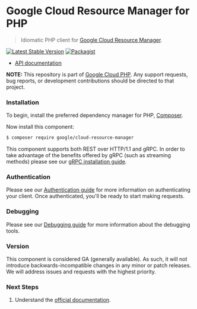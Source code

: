 # Google Cloud Resource Manager for PHP

> Idiomatic PHP client for [Google Cloud Resource Manager](https://cloud.google.com/resource-manager).

[![Latest Stable Version](https://poser.pugx.org/google/cloud-resource-manager/v/stable)](https://packagist.org/packages/google/cloud-resource-manager) [![Packagist](https://img.shields.io/packagist/dm/google/cloud-resource-manager.svg)](https://packagist.org/packages/google/cloud-resource-manager)

* [API documentation](https://cloud.google.com/php/docs/reference/cloud-resource-manager/latest)

**NOTE:** This repository is part of [Google Cloud PHP](https://github.com/googleapis/google-cloud-php). Any
support requests, bug reports, or development contributions should be directed to
that project.

### Installation

To begin, install the preferred dependency manager for PHP, [Composer](https://getcomposer.org/).

Now install this component:

```sh
$ composer require google/cloud-resource-manager
```

This component supports both REST over HTTP/1.1 and gRPC. In order to take advantage of the benefits offered by gRPC (such as streaming methods)
please see our [gRPC installation guide](https://cloud.google.com/php/grpc).

### Authentication

Please see our [Authentication guide](https://github.com/googleapis/google-cloud-php/blob/main/AUTHENTICATION.md) for more information
on authenticating your client. Once authenticated, you'll be ready to start making requests.

### Debugging

Please see our [Debugging guide](https://github.com/googleapis/google-cloud-php/blob/main/DEBUG.md)
for more information about the debugging tools.

### Version

This component is considered GA (generally available). As such, it will not introduce backwards-incompatible changes in
any minor or patch releases. We will address issues and requests with the highest priority.

### Next Steps

1. Understand the [official documentation](https://cloud.google.com/resource-manager/docs).
